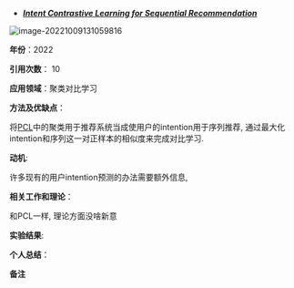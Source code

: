 + ***[Intent Contrastive Learning for Sequential Recommendation](https://dl.acm.org/doi/abs/10.1145/3485447.3512090)***   

![image-20221009131059816](https://paperrecord.oss-cn-shanghai.aliyuncs.com/image-20221009131059816.png)

**年份**：2022  

**引用次数**： 10

**应用领域**：聚类对比学习  

**方法及优缺点**：

将[PCL](./PCL.md)中的聚类用于推荐系统当成使用户的intention用于序列推荐, 通过最大化intention和序列这一对正样本的相似度来完成对比学习. 

**动机**:  

许多现有的用户intention预测的办法需要额外信息, 

**相关工作和理论**：  

和PCL一样, 理论方面没啥新意

**实验结果**:  

**个人总结**：  

**备注**  